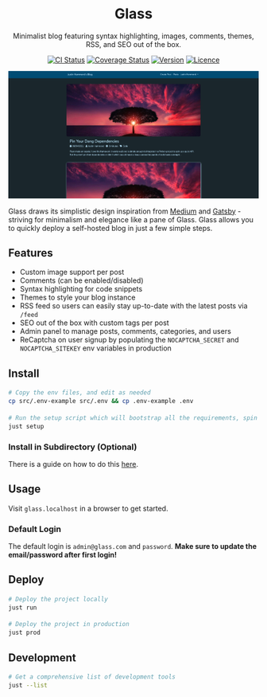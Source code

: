 <div align="center">

# Glass

Minimalist blog featuring syntax highlighting, images, comments, themes, RSS, and SEO out of the box.

[![CI Status](https://github.com/Justintime50/glass/workflows/ci/badge.svg)](https://github.com/Justintime50/glass/actions)
[![Coverage Status](https://coveralls.io/repos/github/Justintime50/glass/badge.svg?branch=main)](https://coveralls.io/github/Justintime50/glass?branch=main)
[![Version](https://img.shields.io/github/v/tag/justintime50/glass)](https://github.com/justintime50/glass/releases)
[![Licence](https://img.shields.io/github/license/justintime50/glass)](LICENSE)

<img src="https://raw.githubusercontent.com/justintime50/assets/main/src/glass/showcase.png" alt="Showcase">

</div>

Glass draws its simplistic design inspiration from [Medium](https://medium.com) and [Gatsby](https://www.gatsbyjs.org) - striving for minimalism and elegance like a pane of Glass. Glass allows you to quickly deploy a self-hosted blog in just a few simple steps.

## Features

- Custom image support per post
- Comments (can be enabled/disabled)
- Syntax highlighting for code snippets
- Themes to style your blog instance
- RSS feed so users can easily stay up-to-date with the latest posts via `/feed`
- SEO out of the box with custom tags per post
- Admin panel to manage posts, comments, categories, and users
- ReCaptcha on user signup by populating the `NOCAPTCHA_SECRET` and `NOCAPTCHA_SITEKEY` env variables in production

## Install

```bash
# Copy the env files, and edit as needed
cp src/.env-example src/.env && cp .env-example .env

# Run the setup script which will bootstrap all the requirements, spin up the service, and migrate the database
just setup
```

### Install in Subdirectory (Optional)

There is a guide on how to do this [here](https://serversforhackers.com/c/nginx-php-in-subdirectory).

## Usage

Visit `glass.localhost` in a browser to get started.

### Default Login

The default login is `admin@glass.com` and `password`. **Make sure to update the email/password after first login!**

## Deploy

```bash
# Deploy the project locally
just run

# Deploy the project in production
just prod
```

## Development

```bash
# Get a comprehensive list of development tools
just --list
```
